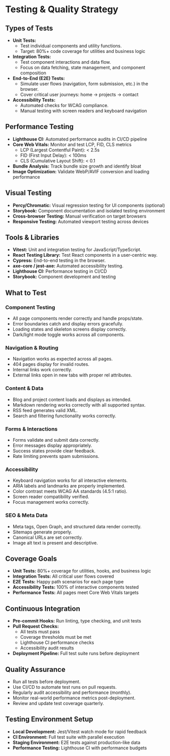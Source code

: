 # Testing & Quality Strategy

## Types of Tests

- **Unit Tests:**  
  - Test individual components and utility functions.
  - Target: 80%+ code coverage for utilities and business logic
- **Integration Tests:**  
  - Test component interactions and data flow.
  - Focus on data fetching, state management, and component composition
- **End-to-End (E2E) Tests:**  
  - Simulate user flows (navigation, form submission, etc.) in the browser.
  - Cover critical user journeys: home → projects → contact
- **Accessibility Tests:**  
  - Automated checks for WCAG compliance.
  - Manual testing with screen readers and keyboard navigation

## Performance Testing

- **Lighthouse CI:** Automated performance audits in CI/CD pipeline
- **Core Web Vitals:** Monitor and test LCP, FID, CLS metrics
  - LCP (Largest Contentful Paint): < 2.5s
  - FID (First Input Delay): < 100ms  
  - CLS (Cumulative Layout Shift): < 0.1
- **Bundle Analysis:** Track bundle size growth and identify bloat
- **Image Optimization:** Validate WebP/AVIF conversion and loading performance

## Visual Testing

- **Percy/Chromatic:** Visual regression testing for UI components (optional)
- **Storybook:** Component documentation and isolated testing environment
- **Cross-browser Testing:** Manual verification on target browsers
- **Responsive Testing:** Automated viewport testing across devices

## Tools & Libraries

- **Vitest:** Unit and integration testing for JavaScript/TypeScript.
- **React Testing Library:** Test React components in a user-centric way.
- **Cypress:** End-to-end testing in the browser.
- **axe-core / jest-axe:** Automated accessibility testing.
- **Lighthouse CI:** Performance testing in CI/CD
- **Storybook:** Component development and testing

## What to Test

### Component Testing
- All page components render correctly and handle props/state.
- Error boundaries catch and display errors gracefully.
- Loading states and skeleton screens display correctly.
- Dark/light mode toggle works across all components.

### Navigation & Routing
- Navigation works as expected across all pages.
- 404 pages display for invalid routes.
- Internal links work correctly.
- External links open in new tabs with proper rel attributes.

### Content & Data
- Blog and project content loads and displays as intended.
- Markdown rendering works correctly with all supported syntax.
- RSS feed generates valid XML.
- Search and filtering functionality works correctly.

### Forms & Interactions
- Forms validate and submit data correctly.
- Error messages display appropriately.
- Success states provide clear feedback.
- Rate limiting prevents spam submissions.

### Accessibility
- Keyboard navigation works for all interactive elements.
- ARIA labels and landmarks are properly implemented.
- Color contrast meets WCAG AA standards (4.5:1 ratio).
- Screen reader compatibility verified.
- Focus management works correctly.

### SEO & Meta Data
- Meta tags, Open Graph, and structured data render correctly.
- Sitemaps generate properly.
- Canonical URLs are set correctly.
- Image alt text is present and descriptive.

## Coverage Goals

- **Unit Tests:** 80%+ coverage for utilities, hooks, and business logic
- **Integration Tests:** All critical user flows covered
- **E2E Tests:** Happy path scenarios for each page type
- **Accessibility Tests:** 100% of interactive components tested
- **Performance Tests:** All pages meet Core Web Vitals targets

## Continuous Integration

- **Pre-commit Hooks:** Run linting, type checking, and unit tests
- **Pull Request Checks:** 
  - All tests must pass
  - Coverage thresholds must be met
  - Lighthouse CI performance checks
  - Accessibility audit results
- **Deployment Pipeline:** Full test suite runs before deployment

## Quality Assurance

- Run all tests before deployment.
- Use CI/CD to automate test runs on pull requests.
- Regularly audit accessibility and performance (monthly).
- Monitor real-world performance metrics post-deployment.
- Review and update test coverage quarterly.

## Testing Environment Setup

- **Local Development:** Jest/Vitest watch mode for rapid feedback
- **CI Environment:** Full test suite with parallel execution
- **Staging Environment:** E2E tests against production-like data
- **Performance Testing:** Lighthouse CI with performance budgets

